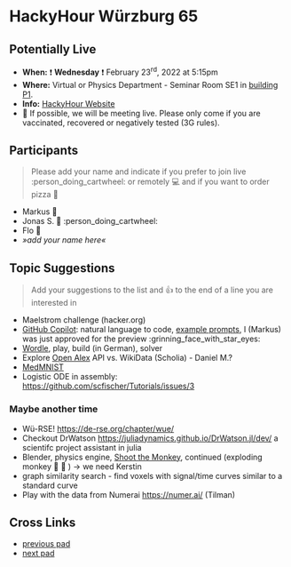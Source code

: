# HackyHour Würzburg 65

## Potentially Live
 - **When:** :exclamation: **Wednesday** :exclamation: February 23<sup>rd</sup>, 2022 at 5:15pm 
 - **Where:** Virtual or Physics Department - Seminar Room SE1 in [building P1](https://wueaddress.uni-wuerzburg.de/search/map/3612).
 - **Info:** [HackyHour Website](http://hackyhour.github.io/Wuerzburg/)
 - :vertical_traffic_light:  If possible, we will be meeting live. Please only come if you are vaccinated, recovered or negatively tested (3G rules).

## Participants
> Please add your name and indicate if you prefer to join live :person_doing_cartwheel: or remotely :computer: and if you want to order pizza :pizza: 
 - Markus :pizza:
 - Jonas S. :pizza: :person_doing_cartwheel:
 - Flo :pizza:
 - *»add your name here«*
 
## Topic Suggestions
> Add your suggestions to the list and :+1: to the end of a line you are interested in
  
 - Maelstrom challenge (hacker.org)
 - [GitHub Copilot](https://copilot.github.com/): natural language to code, [example prompts](https://gist.github.com/cassidoo/6101ef0657665683b787aab5ae9465f4), I (Markus) was just approved for the preview :grinning_face_with_star_eyes: 
 - [Wordle](https://powerlanguage.co.uk/wordle/), play, build (in German), solver
 - Explore [Open Alex](https://docs.openalex.org/) API vs. WikiData (Scholia) - Daniel M.?
 - [MedMNIST](https://medmnist.com/)
 - Logistic ODE in assembly: https://github.com/scfischer/Tutorials/issues/3

### Maybe another time
 - Wü-RSE! https://de-rse.org/chapter/wue/
 - Checkout DrWatson https://juliadynamics.github.io/DrWatson.jl/dev/  a scientifc project assistant in julia
 - Blender, physics engine, [Shoot the Monkey](https://www.youtube.com/watch?v=0jGZnMf3rPo), continued (exploding monkey :hear_no_evil: :exploding_head: ) &rarr; we need Kerstin
 - graph similarity search - find voxels with signal/time curves similar to a standard curve 
 - Play with the data from Numerai https://numer.ai/ (Tilman)

## Cross Links
 - [previous pad](https://hackmd.io/eeIkuJx-TECX2rMU07CS5w)
 - [next pad](https://hackmd.io/Obubpd9RQ6W1rAWjyk8B0g)
